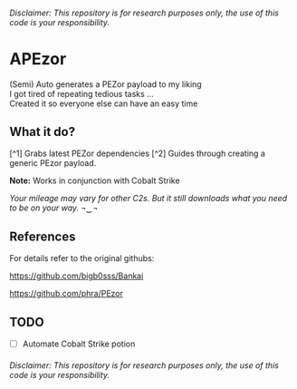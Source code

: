 ###### Disclaimer: This repository is for research purposes only, the use of this code is your responsibility.


# APEzor

(Semi) Auto generates a PEZor payload to my liking  
I got tired of repeating tedious tasks ...  
Created it so everyone else can have an easy time  

## What it do?
[^1] Grabs latest PEZor dependencies 
[^2] Guides through creating a generic PEzor payload. 


**Note:** Works in conjunction with Cobalt Strike

*Your mileage may vary for other C2s. But it still downloads what you need to be on your way. ¬‿¬*


## References
For details refer to the original githubs: 

https://github.com/bigb0sss/Bankai

https://github.com/phra/PEzor



## TODO
- [ ] Automate Cobalt Strike potion


###### Disclaimer: This repository is for research purposes only, the use of this code is your responsibility.
